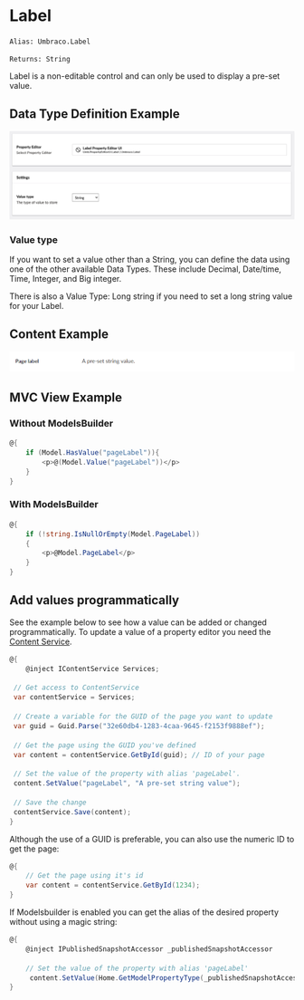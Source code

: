 # Label

`Alias: Umbraco.Label`

`Returns: String`

Label is a non-editable control and can only be used to display a pre-set value.

## Data Type Definition Example

![Label Data Type definition](/14/umbraco-cms/fundamentals/backoffice/property-editors/built-in-umbraco-property-editors/images/Label-Setup.png)

### Value type

If you want to set a value other than a String, you can define the data using one of the other available Data Types. These include Decimal, Date/time, Time, Integer, and Big integer.

There is also a Value Type: Long string if you need to set a long string value for your Label.

## Content Example

![Label Content Example](../../../../../../10/umbraco-cms/fundamentals/backoffice/property-editors/built-in-property-editors/images/Label-Content-v8.png)

## MVC View Example

### Without ModelsBuilder

```csharp
@{
    if (Model.HasValue("pageLabel")){
        <p>@(Model.Value("pageLabel"))</p>
    }
}
```

### With ModelsBuilder

```csharp
@{
    if (!string.IsNullOrEmpty(Model.PageLabel))
    {
        <p>@Model.PageLabel</p>
    }
}
```

## Add values programmatically

See the example below to see how a value can be added or changed programmatically. To update a value of a property editor you need the [Content Service](../../../../reference/management/services/README.md#contentservice).

```csharp
@{
    @inject IContentService Services;
    
 // Get access to ContentService
 var contentService = Services;

 // Create a variable for the GUID of the page you want to update
 var guid = Guid.Parse("32e60db4-1283-4caa-9645-f2153f9888ef");

 // Get the page using the GUID you've defined
 var content = contentService.GetById(guid); // ID of your page

 // Set the value of the property with alias 'pageLabel'. 
 content.SetValue("pageLabel", "A pre-set string value");

 // Save the change
 contentService.Save(content);
}
```

Although the use of a GUID is preferable, you can also use the numeric ID to get the page:

```csharp
@{
    // Get the page using it's id
    var content = contentService.GetById(1234); 
}
```

If Modelsbuilder is enabled you can get the alias of the desired property without using a magic string:

```csharp
@{
    @inject IPublishedSnapshotAccessor _publishedSnapshotAccessor

    // Set the value of the property with alias 'pageLabel'
     content.SetValue(Home.GetModelPropertyType(_publishedSnapshotAccessor, x => x.MyLabel).Alias, "A Preset string");
}
```
